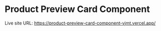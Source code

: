 # Product Preview Card Component
Live site URL:
https://product-preview-card-component-vjmt.vercel.app/

